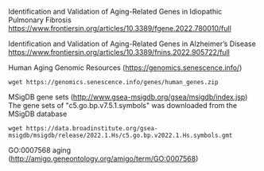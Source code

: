 Identification and Validation of Aging-Related Genes in Idiopathic Pulmonary Fibrosis  
https://www.frontiersin.org/articles/10.3389/fgene.2022.780010/full  


Identification and Validation of Aging-Related Genes in Alzheimer’s Disease  
https://www.frontiersin.org/articles/10.3389/fnins.2022.905722/full  


Human Aging Genomic Resources (https://genomics.senescence.info/)
```
wget https://genomics.senescence.info/genes/human_genes.zip
```

MSigDB gene sets (http://www.gsea-msigdb.org/gsea/msigdb/index.jsp) The gene sets of "c5.go.bp.v7.5.1.symbols" was downloaded from the MSigDB database
```
wget https://data.broadinstitute.org/gsea-msigdb/msigdb/release/2022.1.Hs/c5.go.bp.v2022.1.Hs.symbols.gmt
```

GO:0007568 aging (http://amigo.geneontology.org/amigo/term/GO:0007568)
